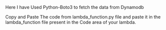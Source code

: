 Here I have Used Python-Boto3 to fetch the data from Dynamodb

Copy and Paste The code from lambda_function.py file and paste it in the lambda_function file present in the Code area of your lambda.
